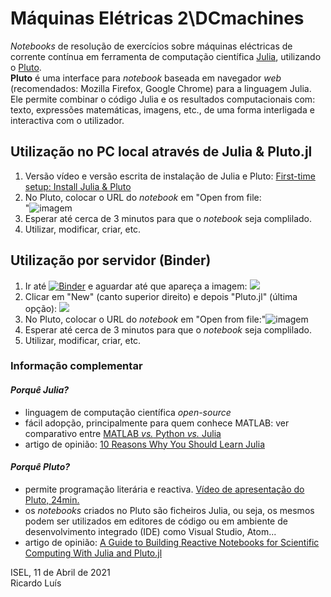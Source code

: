  # Máquinas Elétricas 2\DCmachines

*Notebooks* de resolução de exercícios sobre máquinas eléctricas de corrente contínua em ferramenta de computação científica [Julia](https://julialang.org/), utilizando o [Pluto](https://github.com/fonsp/Pluto.jl).  
**Pluto** é uma interface para *notebook* baseada em navegador *web* (recomendados: Mozilla Firefox, Google Chrome) para a linguagem Julia. Ele permite combinar o código Julia e os resultados computacionais com: texto, expressões matemáticas, imagens, etc., de uma forma interligada e interactiva com o utilizador. 

## Utilização no PC local através de **Julia & Pluto.jl** 
1. Versão vídeo e versão escrita de instalação de Julia e Pluto: [First-time setup: Install Julia & Pluto](https://computationalthinking.mit.edu/Spring21/installation/)
2. No Pluto, colocar o URL do *notebook* em "Open from file:  
"![imagem](https://github.com/Ricardo-Luis/ME2/blob/main/Pluto.png)
3. Esperar até cerca de 3 minutos para que o *notebook* seja complilado.
4. Utilizar, modificar, criar, etc.

## Utilização por servidor (Binder)  
1. Ir até [![Binder](https://mybinder.org/badge_logo.svg)](https://mybinder.org/v2/gh/Ricardo-Luis/ioplutonotebooks/HEAD) e aguardar até que apareça a imagem: ![](https://i.imgur.com/fg2FLeM.png)
2. Clicar em "New" (canto superior direito) e depois "Pluto.jl" (última opção): ![](https://i.imgur.com/zMJN69u.png)
3. No Pluto, colocar o URL do *notebook* em "Open from file:"![imagem](https://github.com/Ricardo-Luis/ME2/blob/main/Pluto.png)
4. Esperar até cerca de 3 minutos para que o *notebook* seja complilado.
5. Utilizar, modificar, criar, etc.


### Informação complementar 
#### _Porquê Julia?_  
- linguagem de computação científica _open-source_ 
- fácil adopção, principalmente para quem conhece MATLAB: ver comparativo entre [MATLAB _vs._ Python _vs._ Julia](https://cheatsheets.quantecon.org/)
- artigo de opinião: [10 Reasons Why You Should Learn Julia](https://blog.goodaudience.com/10-reasons-why-you-should-learn-julia-d786ac29c6ca)

#### _Porquê Pluto?_  
- permite programação literária e reactiva. [Vídeo de apresentação do Pluto, 24min.](https://youtu.be/IAF8DjrQSSk)
- os _notebooks_ criados no Pluto são ficheiros Julia, ou seja, os mesmos podem ser utilizados em editores de código ou em ambiente de desenvolvimento integrado (IDE) como Visual Studio, Atom...  
- artigo de opinião: [A Guide to Building Reactive Notebooks for Scientific Computing With Julia and Pluto.jl](https://medium.com/swlh/a-guide-to-building-reactive-notebooks-for-scientific-computing-with-julia-and-pluto-jl-1a2c0c455d51)


ISEL, 11 de Abril de 2021  
Ricardo Luís

